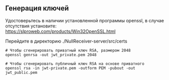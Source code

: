 ## Генерация ключей
Удостоверьтесь в наличии установленной программы openssl, в случае отсутствия установите: https://slproweb.com/products/Win32OpenSSL.html

Перейдите в директорию ./NullReceiver-server/src/certs

```shell
# Чтобы сгенерировать приватный ключ RSA, размером 2048
openssl genrsa -out jwt_private.pem 2048
```

```shell
# Чтобы сгенерировать публичный ключ RSA на основе приватного
openssl rsa -in jwt-private.pem -outform PEM -pubout -out jwt_public.pem
```